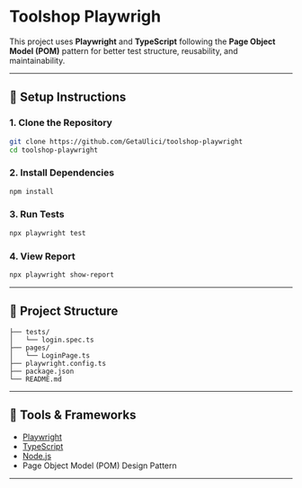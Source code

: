 # Toolshop Playwrigh

This project uses **Playwright** and **TypeScript** following the **Page Object Model (POM)** pattern for better test structure, reusability, and maintainability.

---

## 🚀 Setup Instructions

### 1. Clone the Repository

```bash
git clone https://github.com/GetaUlici/toolshop-playwright
cd toolshop-playwright
```

### 2. Install Dependencies

```bash
npm install
```

### 3. Run Tests

```bash
npx playwright test
```

### 4. View Report

```bash
npx playwright show-report
```

---

## 🧩 Project Structure

```
├── tests/
│   └── login.spec.ts
├── pages/
│   └── LoginPage.ts
├── playwright.config.ts
├── package.json
└── README.md
```

---

## 🧰 Tools & Frameworks

- [Playwright](https://playwright.dev/)
- [TypeScript](https://www.typescriptlang.org/)
- [Node.js](https://nodejs.org/)
- Page Object Model (POM) Design Pattern

---
